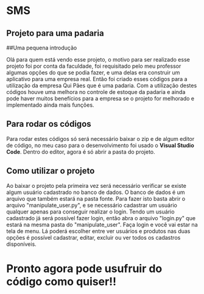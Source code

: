 # SMS 
## Projeto para uma padaria


##Uma pequena introdução

  Olá para quem está vendo esse projeto, o motivo para ser realizado esse projeto foi por conta da faculdade, foi requisitado pelo meu professor algumas opções do que se podia fazer, e uma delas era construir um aplicativo para uma empresa real. Então foi criado esses códigos para a utilização da empresa Qui Pães que é uma padaria.
Com a utilização destes códigos houve uma melhora no controle de estoque da padaria e ainda pode haver muitos benefícios para a empresa se o projeto for melhorado e implementado ainda mais funções.


## Para rodar os códigos
  Para rodar estes códigos só será necessário baixar o zip e de algum editor de código, no meu caso para o desenvolvimento foi usado o **Visual Studio Code**. Dentro do editor, agora é só abrir a pasta do projeto.


## Como utilizar o projeto
  Ao baixar o projeto pela primeira vez será necessário verificar se existe algum usuário cadastrado no banco de dados. O banco de dados é um arquivo que também estará na pasta fonte.
  Para fazer isto basta abrir o arquivo "manipulate_user.py", e se necessário cadastrar um usuário qualquer apenas para conseguir realizar o login. Tendo um usuário cadastrado já será possível fazer login, então abra o arquivo "login.py" que estará na mesma pasta do "manipulate_user". Faça login e você vai estar na tela de menu. Lá poderá escolher entre ver usuários e produtos nas duas opções é possível cadastrar, editar, excluir ou ver todos os cadastros disponíveis.

# Pronto agora pode usufruir do código como quiser!!
